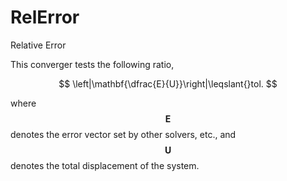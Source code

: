 # RelError

Relative Error

This converger tests the following ratio,

$$
\left|\mathbf{\dfrac{E}{U}}\right|\leqslant{}tol.
$$

where $$\mathbf{E}$$ denotes the error vector set by other solvers, etc., and $$\mathbf{U}$$ denotes the total
displacement of the system.